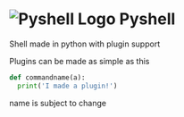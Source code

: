 # ![Pyshell Logo](https://raw.githubusercontent.com/ErrorTheProgrammer/Pyshell/main/READMEassets/Pyshelllogo.png=10x10) Pyshell
Shell made in python with plugin support

Plugins can be made as simple as this
```python
def commandname(a):
  print('I made a plugin!')
```

name is subject to change
